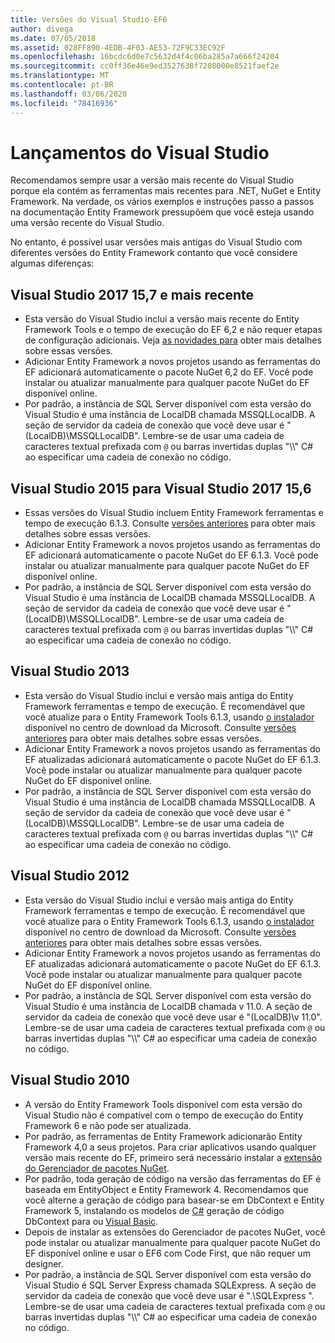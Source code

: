 ```yaml
---
title: Versões do Visual Studio-EF6
author: divega
ms.date: 07/05/2018
ms.assetid: 028FF890-4EDB-4F03-AE53-72F9C33EC92F
ms.openlocfilehash: 16bcdc6d0e7c5632d4f4c06ba285a7a666f24204
ms.sourcegitcommit: cc0ff36e46e9ed3527638f7208000e8521faef2e
ms.translationtype: MT
ms.contentlocale: pt-BR
ms.lasthandoff: 03/06/2020
ms.locfileid: "78416936"
---
```

# <a name="visual-studio-releases"></a>Lançamentos do Visual Studio

Recomendamos sempre usar a versão mais recente do Visual Studio porque ela contém as ferramentas mais recentes para .NET, NuGet e Entity Framework.
Na verdade, os vários exemplos e instruções passo a passos na documentação Entity Framework pressupõem que você esteja usando uma versão recente do Visual Studio.

No entanto, é possível usar versões mais antigas do Visual Studio com diferentes versões do Entity Framework contanto que você considere algumas diferenças:

## <a name="visual-studio-2017-157-and-newer"></a>Visual Studio 2017 15,7 e mais recente

- Esta versão do Visual Studio inclui a versão mais recente do Entity Framework Tools e o tempo de execução do EF 6,2 e não requer etapas de configuração adicionais.
Veja [as novidades para](~/ef6/what-is-new/index.md) obter mais detalhes sobre essas versões.
- Adicionar Entity Framework a novos projetos usando as ferramentas do EF adicionará automaticamente o pacote NuGet 6,2 do EF.
Você pode instalar ou atualizar manualmente para qualquer pacote NuGet do EF disponível online.
- Por padrão, a instância de SQL Server disponível com esta versão do Visual Studio é uma instância de LocalDB chamada MSSQLLocalDB.
A seção de servidor da cadeia de conexão que você deve usar é "(LocalDB)\\MSSQLLocalDB".
Lembre-se de usar uma cadeia de caracteres textual prefixada com `@` ou barras invertidas duplas "\\\\" C# ao especificar uma cadeia de conexão no código.  


## <a name="visual-studio-2015-to-visual-studio-2017-156"></a>Visual Studio 2015 para Visual Studio 2017 15,6

- Essas versões do Visual Studio incluem Entity Framework ferramentas e tempo de execução 6.1.3.
Consulte [versões anteriores](~/ef6/what-is-new/past-releases.md#ef-613) para obter mais detalhes sobre essas versões.
- Adicionar Entity Framework a novos projetos usando as ferramentas do EF adicionará automaticamente o pacote NuGet do EF 6.1.3.
Você pode instalar ou atualizar manualmente para qualquer pacote NuGet do EF disponível online.
- Por padrão, a instância de SQL Server disponível com esta versão do Visual Studio é uma instância de LocalDB chamada MSSQLLocalDB.
A seção de servidor da cadeia de conexão que você deve usar é "(LocalDB)\\MSSQLLocalDB".
Lembre-se de usar uma cadeia de caracteres textual prefixada com `@` ou barras invertidas duplas "\\\\" C# ao especificar uma cadeia de conexão no código.  


## <a name="visual-studio-2013"></a>Visual Studio 2013
- Esta versão do Visual Studio inclui e versão mais antiga do Entity Framework ferramentas e tempo de execução.
É recomendável que você atualize para o Entity Framework Tools 6.1.3, usando [o instalador](https://www.microsoft.com/download/details.aspx?id=40762) disponível no centro de download da Microsoft.
Consulte [versões anteriores](~/ef6/what-is-new/past-releases.md#ef-613) para obter mais detalhes sobre essas versões.
- Adicionar Entity Framework a novos projetos usando as ferramentas do EF atualizadas adicionará automaticamente o pacote NuGet do EF 6.1.3.
Você pode instalar ou atualizar manualmente para qualquer pacote NuGet do EF disponível online.
- Por padrão, a instância de SQL Server disponível com esta versão do Visual Studio é uma instância de LocalDB chamada MSSQLLocalDB.
A seção de servidor da cadeia de conexão que você deve usar é "(LocalDB)\\MSSQLLocalDB".
Lembre-se de usar uma cadeia de caracteres textual prefixada com `@` ou barras invertidas duplas "\\\\" C# ao especificar uma cadeia de conexão no código.  

## <a name="visual-studio-2012"></a>Visual Studio 2012

- Esta versão do Visual Studio inclui e versão mais antiga do Entity Framework ferramentas e tempo de execução.
É recomendável que você atualize para o Entity Framework Tools 6.1.3, usando [o instalador](https://www.microsoft.com/download/details.aspx?id=40762) disponível no centro de download da Microsoft.
Consulte [versões anteriores](~/ef6/what-is-new/past-releases.md#ef-613) para obter mais detalhes sobre essas versões.
- Adicionar Entity Framework a novos projetos usando as ferramentas do EF atualizadas adicionará automaticamente o pacote NuGet do EF 6.1.3.
Você pode instalar ou atualizar manualmente para qualquer pacote NuGet do EF disponível online.
- Por padrão, a instância de SQL Server disponível com esta versão do Visual Studio é uma instância de LocalDB chamada v 11.0.
A seção de servidor da cadeia de conexão que você deve usar é "(LocalDB)\\v 11.0".
Lembre-se de usar uma cadeia de caracteres textual prefixada com `@` ou barras invertidas duplas "\\\\" C# ao especificar uma cadeia de conexão no código.  

## <a name="visual-studio-2010"></a>Visual Studio 2010

- A versão do Entity Framework Tools disponível com esta versão do Visual Studio não é compatível com o tempo de execução do Entity Framework 6 e não pode ser atualizada.
- Por padrão, as ferramentas de Entity Framework adicionarão Entity Framework 4,0 a seus projetos.
Para criar aplicativos usando qualquer versão mais recente do EF, primeiro será necessário instalar a [extensão do Gerenciador de pacotes NuGet](https://marketplace.visualstudio.com/items?itemName=NuGetTeam.NuGetPackageManager).
- Por padrão, toda geração de código na versão das ferramentas do EF é baseada em EntityObject e Entity Framework 4.
Recomendamos que você alterne a geração de código para basear-se em DbContext e Entity Framework 5, instalando os modelos de [C#](https://marketplace.visualstudio.com/items?itemName=EntityFrameworkTeam.EF5xDbContextGeneratorforC) geração de código DbContext para ou [Visual Basic](https://marketplace.visualstudio.com/items?itemName=EntityFrameworkTeam.EF5xDbContextGeneratorforVBNET).
- Depois de instalar as extensões do Gerenciador de pacotes NuGet, você pode instalar ou atualizar manualmente para qualquer pacote NuGet do EF disponível online e usar o EF6 com Code First, que não requer um designer.
- Por padrão, a instância de SQL Server disponível com esta versão do Visual Studio é SQL Server Express chamada SQLExpress.
A seção de servidor da cadeia de conexão que você deve usar é ".\\SQLExpress ".
Lembre-se de usar uma cadeia de caracteres textual prefixada com `@` ou barras invertidas duplas "\\\\" C# ao especificar uma cadeia de conexão no código.
